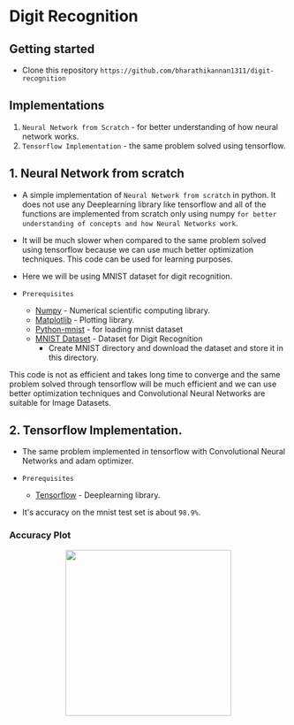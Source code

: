 # Digit Recognition

## Getting started
- Clone this repository `https://github.com/bharathikannan1311/digit-recognition` 

## Implementations

1. `Neural Network from Scratch` - for better understanding of how neural network works.
2. `Tensorflow Implementation` - the same problem solved using tensorflow.


## 1. Neural Network from scratch

- A simple implementation of `Neural Network from scratch` in python. It does not use any Deeplearning library like tensorflow and all of the functions are implemented from scratch only using numpy `for better understanding of concepts and how Neural Networks work`.

- It will be much slower when compared to the same problem solved using tensorflow because we can use much better optimization techniques. This code can be used for learning purposes.

- Here we will be using MNIST dataset for digit recognition.

- `Prerequisites`
    - [Numpy](https://numpy.org/) - Numerical scientific computing library.
    - [Matplotlib](https://matplotlib.org/) - Plotting library.
    - [Python-mnist](https://pypi.org/project/python-mnist/) - for loading mnist dataset
    - [MNIST Dataset](http://yann.lecun.com/exdb/mnist/) - Dataset for Digit Recognition
        - Create MNIST directory and download the dataset and store it in this directory.

This code is not as efficient and takes long time to converge and the same problem solved through tensorflow will be much efficient and we can use better optimization techniques and Convolutional Neural Networks are suitable for Image Datasets.

## 2. Tensorflow Implementation.
- The same problem implemented in tensorflow with Convolutional Neural Networks and adam optimizer.

- `Prerequisites`
    - [Tensorflow](https://www.tensorflow.org/) - Deeplearning library.

- It's accuracy on the mnist test set is about `98.9%`.
### Accuracy Plot
<center>
<img src="Tensorflow/Images/accuracy.png" width=300px>
</center>








